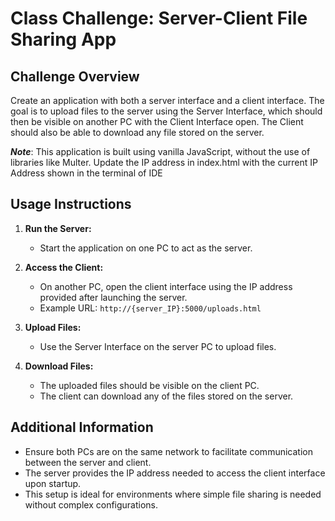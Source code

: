 # Class Challenge: Server-Client File Sharing App

## Challenge Overview
Create an application with both a server interface and a client interface. The goal is to upload files to the server using the Server Interface, which should then be visible on another PC with the Client Interface open. The Client should also be able to download any file stored on the server.

***Note***: This application is built using vanilla JavaScript, without the use of libraries like Multer.
Update the IP address in index.html with the current IP Address shown in the terminal of IDE 

## Usage Instructions

1. **Run the Server:**
   - Start the application on one PC to act as the server.

2. **Access the Client:**
   - On another PC, open the client interface using the IP address provided after launching the server. 
   - Example URL: `http://{server_IP}:5000/uploads.html`

3. **Upload Files:**
   - Use the Server Interface on the server PC to upload files.

4. **Download Files:**
   - The uploaded files should be visible on the client PC.
   - The client can download any of the files stored on the server.

## Additional Information
- Ensure both PCs are on the same network to facilitate communication between the server and client.
- The server provides the IP address needed to access the client interface upon startup.
- This setup is ideal for environments where simple file sharing is needed without complex configurations.

